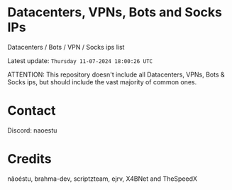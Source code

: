 # Datacenters, VPNs, Bots and Socks IPs
 
Datacenters / Bots / VPN / Socks ips list

Latest update: `Thursday 11-07-2024 18:00:26 UTC` 

ATTENTION: This repository doesn't include all Datacenters, VPNs, Bots & Socks ips, 
but should include the vast majority of common ones.

# Contact
Discord: naoestu

# Credits
nãoéstu, brahma-dev, scriptzteam, ejrv, X4BNet and TheSpeedX
